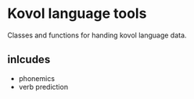 # Kovol language tools

Classes and functions for handing kovol language data.

## inlcudes
- phonemics
- verb prediction
